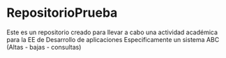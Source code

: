 # RepositorioPrueba
Este es un repositorio creado para llevar a cabo una actividad académica para la EE de Desarrollo de aplicaciones
Especificamente un sistema ABC (Altas - bajas - consultas)
